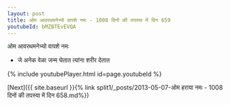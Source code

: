 ```yaml
---
layout: post
title: ओम आवरथमनेभ्यो वापशे नमः - 1008 दिनों की तपस्या में दिन 659
youtubeId: bMZBTEvEVQA
---
```

 
 
 ओम आवरथमनेभ्यो वापशे नमः  
 
 -  जे अनेक वेळा जन्म घेतात त्यांना शरीर देतात 
 
  
 
  
 
 
 
 
 
 


{% include youtubePlayer.html id=page.youtubeId %}
 
[Next]({{ site.baseurl }}{% link  split1/_posts/2013-05-07-ओम हराया नमः - 1008 दिनों की तपस्या में दिन 658.md%})
 
